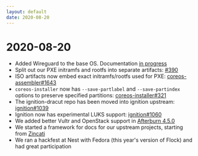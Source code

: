 ```yaml
---
layout: default
date: 2020-08-20
---
```


# 2020-08-20

  - Added Wireguard to the base OS. Documentation [in
    progress](https://github.com/coreos/fedora-coreos-docs/pull/150)
  - Split out our PXE initramfs and rootfs into separate artifacts:
    [#390](https://github.com/coreos/fedora-coreos-tracker/issues/390)
  - ISO artifacts now embed exact initramfs/rootfs used for PXE:
    [coreos-assembler#1643](https://github.com/coreos/coreos-assembler/pull/1643)
  - `coreos-installer` now has `--save-partlabel` and `--save-partindex`
    options to preserve specified partitions:
    [coreos-installer#321](https://github.com/coreos/coreos-installer/pull/321)
  - The ignition-dracut repo has been moved into ignition upstream:
    [ignition#1039](https://github.com/coreos/ignition/pull/1039)
  - Ignition now has experimental LUKS support:
    [ignition#1060](https://github.com/coreos/ignition/pull/1060)
  - We added better Vultr and OpenStack support in [Afterburn
    4.5.0](https://github.com/coreos/afterburn/releases/tag/v4.5.0)
  - We started a framework for docs for our upstream projects, starting from
    [Zincati](https://coreos.github.io/zincati/)
  - We ran a hackfest at Nest with Fedora (this year's version of Flock) and
    had great participation
